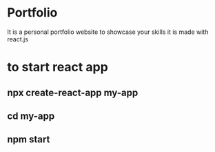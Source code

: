 # Portfolio
It is a personal portfolio website to showcase your skills it is made with react.js
# to start react app
## npx create-react-app my-app
## cd my-app
## npm start
